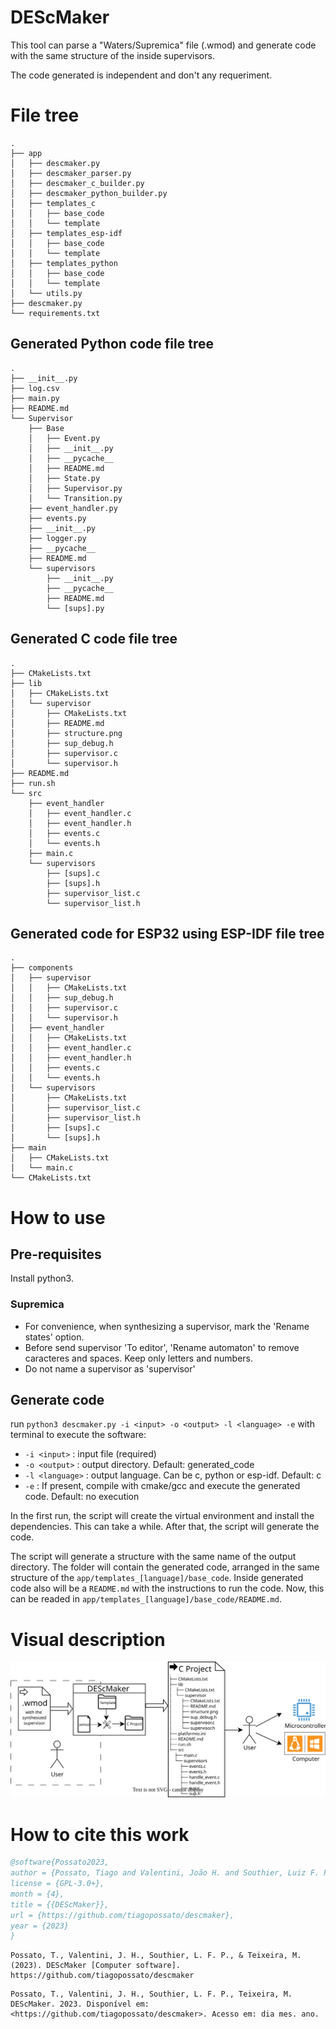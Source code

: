 # DEScMaker

This tool can parse a "Waters/Supremica" file (.wmod) and generate code with the same structure of the inside supervisors.

The code generated is independent and don't any requeriment.

# File tree
    .
    ├── app
    │   ├── descmaker.py
    │   ├── descmaker_parser.py
    │   ├── descmaker_c_builder.py
    │   ├── descmaker_python_builder.py
    │   ├── templates_c
    │   │   ├── base_code
    │   │   └── template
    │   ├── templates_esp-idf
    │   │   ├── base_code
    │   │   └── template
    │   ├── templates_python
    │   │   ├── base_code
    │   │   └── template
    │   └── utils.py
    ├── descmaker.py
    └── requirements.txt

## Generated Python code file tree
    .
    ├── __init__.py
    ├── log.csv
    ├── main.py
    ├── README.md
    └── Supervisor
        ├── Base
        │   ├── Event.py
        │   ├── __init__.py
        │   ├── __pycache__
        │   ├── README.md
        │   ├── State.py
        │   ├── Supervisor.py
        │   └── Transition.py
        ├── event_handler.py
        ├── events.py
        ├── __init__.py
        ├── logger.py
        ├── __pycache__
        ├── README.md
        └── supervisors
            ├── __init__.py
            ├── __pycache__
            ├── README.md
            └── [sups].py

## Generated C code file tree
    .
    ├── CMakeLists.txt
    ├── lib
    │   ├── CMakeLists.txt
    │   └── supervisor
    │       ├── CMakeLists.txt
    │       ├── README.md
    │       ├── structure.png
    │       ├── sup_debug.h
    │       ├── supervisor.c
    │       └── supervisor.h
    ├── README.md
    ├── run.sh
    └── src
        ├── event_handler
        │   ├── event_handler.c
        │   ├── event_handler.h
        │   ├── events.c
        │   └── events.h
        ├── main.c
        └── supervisors
            ├── [sups].c
            ├── [sups].h
            ├── supervisor_list.c
            └── supervisor_list.h

## Generated code for ESP32 using ESP-IDF file tree
    .
    ├── components
    │   ├── supervisor
    │   │   ├── CMakeLists.txt
    │   │   ├── sup_debug.h
    │   │   ├── supervisor.c
    │   │   └── supervisor.h
    │   ├── event_handler
    │   │   ├── CMakeLists.txt
    │   │   ├── event_handler.c
    │   │   ├── event_handler.h
    │   │   ├── events.c
    │   │   └── events.h
    │   └── supervisors
    │       ├── CMakeLists.txt
    │       ├── supervisor_list.c
    │       ├── supervisor_list.h
    │       ├── [sups].c
    │       └── [sups].h
    ├── main
    │   ├── CMakeLists.txt
    │   └── main.c
    └── CMakeLists.txt

# How to use

## Pre-requisites

Install python3.

### Supremica
- For convenience, when synthesizing a supervisor, mark the 'Rename states' option.
- Before send supervisor 'To editor', 'Rename automaton' to remove caracteres and spaces. Keep only letters and numbers.
- Do not name a supervisor as 'supervisor'

## Generate code

run `python3 descmaker.py -i <input> -o <output> -l <language> -e` with terminal to execute the software:
- `-i <input>` : input file (required)
- `-o <output>` : output directory. Default: generated_code
- `-l <language>` : output language. Can be c, python or esp-idf. Default: c
- `-e` :  If present, compile with cmake/gcc and execute the generated code. Default: no execution

In the first run, the script will create the virtual environment and install the dependencies. This can take a while. After that, the script will generate the code.

The script will generate a structure with the same name of the output directory. The folder will contain the generated code, arranged in the same structure of the `app/templates_[language]/base_code`. Inside generated code also will be a `README.md` with the instructions to run the code. Now, this can be readed in `app/templates_[language]/base_code/README.md`.


# Visual description

![Visual description](https://github.com/tiagopossato/descmaker/blob/main/docs/visual_readme.svg?raw=true)

# How to cite this work

```bibtex
@software{Possato2023,
author = {Possato, Tiago and Valentini, João H. and Southier, Luiz F. P. and Teixeira, Marcelo},
license = {GPL-3.0+},
month = {4},
title = {{DEScMaker}},
url = {https://github.com/tiagopossato/descmaker},
year = {2023}
}

```

```apa
Possato, T., Valentini, J. H., Southier, L. F. P., & Teixeira, M. (2023). DEScMaker [Computer software]. https://github.com/tiagopossato/descmaker
```

```abnt
Possato, T., Valentini, J. H., Southier, L. F. P., Teixeira, M. DEScMaker. 2023. Disponível em: <https://github.com/tiagopossato/descmaker>. Acesso em: dia mes. ano.
```
